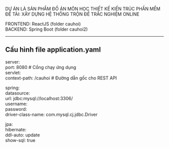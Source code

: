 DỰ ÁN LÀ SẢN PHẨM ĐỒ ÁN MÔN HỌC THIẾT KẾ KIẾN TRÚC PHẦN MỀM  
ĐỀ TÀI: XÂY DỰNG HỆ THỐNG TRỘN ĐỀ TRẮC NGHIỆM ONLINE  
  
FRONTEND: ReactJS (folder cauhoi)  
BACKEND: Spring Boot (folder cauhoi2)  

-------------------------------------
Cấu hình file application.yaml
-------------------------------------
server:  
  port: 8080            # Cổng chạy ứng dụng  
  servlet:  
    context-path: /cauhoi  # Đường dẫn gốc cho REST API  
  
spring:  
  datasource:  
    url: jdbc:mysql://localhost:3306/  
    username:   
    password:   
    driver-class-name: com.mysql.cj.jdbc.Driver  
  
  jpa:  
    hibernate:  
      ddl-auto: update    
    show-sql: true  
